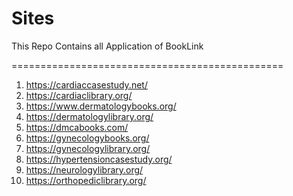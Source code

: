 # Sites
This Repo Contains all Application of BookLink

===============================================
1. https://cardiaccasestudy.net/
2. https://cardiaclibrary.org/
3. https://www.dermatologybooks.org/
4. https://dermatologylibrary.org/
5. https://dmcabooks.com/
6. https://gynecologybooks.org/
7. https://gynecologylibrary.org/
8. https://hypertensioncasestudy.org/
9. https://neurologylibrary.org/
10. https://orthopediclibrary.org/
